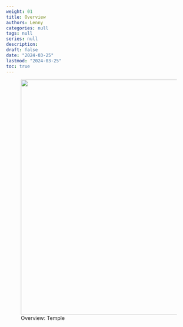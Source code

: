 ```yaml
---
weight: 01
title: Overview
authors: Lenny
categories: null
tags: null
series: null
description: 
draft: false
date: "2024-03-25"
lastmod: "2024-03-25"
toc: true
---
```


<!--more-->

<figure>
  <img width = "640" src = "/docs/images/temple_01.jpg"/>
  <figcaption class = "bottom">Overview: Temple</figcaption>
</figure>